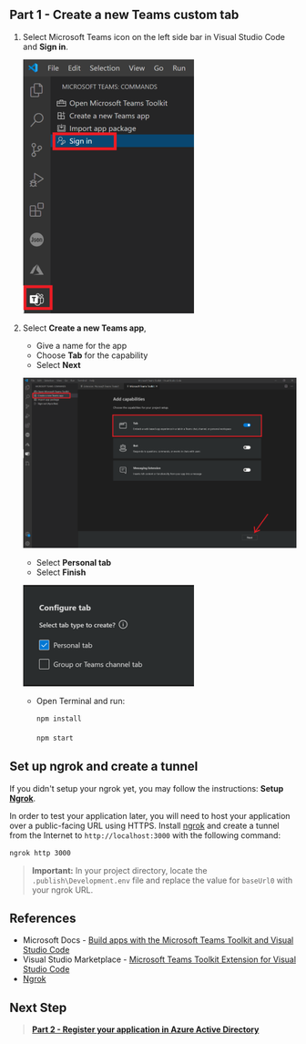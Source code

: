 ## Part 1 - Create a new Teams custom tab

1. Select Microsoft Teams icon on the left side bar in Visual Studio Code and **Sign in**.

   ![Microsoft Teams Toolkit Extension for Visual Studio Code](/Labs/Images/CreateTeamsTab-1.png)
   
1. Select **Create a new Teams app**, 
   * Give a name for the app 
   * Choose **Tab** for the capability
   * Select **Next**
   
   ![Microsoft Teams Toolkit Extension for Visual Studio Code](/Labs/Images/CreateTeamsTab-2.png)
   
   * Select **Personal tab**
   * Select **Finish**
   
   ![Microsoft Teams Toolkit Extension for Visual Studio Code](/Labs/Images/CreateTeamsTab-3.PNG)
   
   * Open Terminal and run:
   
      ```Bash
      npm install

      npm start
      ```
## Set up ngrok and create a tunnel
If you didn't setup your ngrok yet, you may follow the instructions: **Setup [Ngrok](https://ngrok.com/download)**.

In order to test your application later, you will need to host your application over a public-facing URL using HTTPS. Install [ngrok](https://ngrok.com/download) and create a tunnel from the Internet to `http://localhost:3000` with the following command:

```Bash
ngrok http 3000
```

> **Important:** In your project directory, locate the `.publish\Development.env` file and replace the value for `baseUrl0` with your ngrok URL. 

## References
- Microsoft Docs - [Build apps with the Microsoft Teams Toolkit and Visual Studio Code](https://cda.ms/1Jj)
- Visual Studio Marketplace - [Microsoft Teams Toolkit Extension for Visual Studio Code](https://marketplace.visualstudio.com/items?itemName=TeamsDevApp.ms-teams-vscode-extension)
- [Ngrok](https://ngrok.com/download)

## Next Step
> **[Part 2 - Register your application in Azure Active Directory](/Labs/02-Register_your_app_in_Azure_AD.md)**